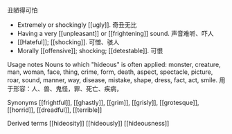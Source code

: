 丑陋得可怕

- Extremely or shockingly [[ugly]]. 奇丑无比
- Having a very [[unpleasant]] or [[frightening]] sound.  声音难听、吓人
- [[Hateful]]; [[shocking]]. 可憎、骇人
- Morally [[offensive]]; shocking; [[detestable]]. 可恨


Usage notes
Nouns to which "hideous" is often applied: monster, creature, man, woman, face, thing, crime, form, death, aspect, spectacle, picture, roar, sound, manner, way, disease, mistake, shape, dress, fact, act, smile.
用于形容：人、兽、鬼怪，罪、死亡、疾病，

Synonyms
[[frightful]], [[ghastly]], [[grim]], [[grisly]], [[grotesque]], [[horrid]], [[dreadful]], [[terrible]]


Derived terms
[[hideosity]]
[[hideously]]
[[hideousness]]
